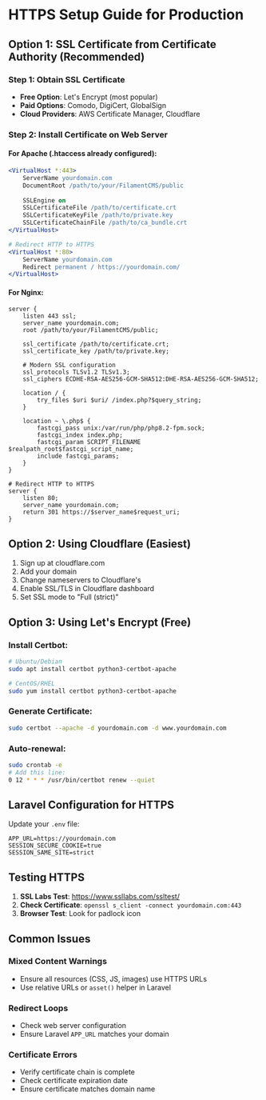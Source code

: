 # HTTPS Setup Guide for Production

## Option 1: SSL Certificate from Certificate Authority (Recommended)

### Step 1: Obtain SSL Certificate
- **Free Option**: Let's Encrypt (most popular)
- **Paid Options**: Comodo, DigiCert, GlobalSign
- **Cloud Providers**: AWS Certificate Manager, Cloudflare

### Step 2: Install Certificate on Web Server

#### For Apache (.htaccess already configured):
```apache
<VirtualHost *:443>
    ServerName yourdomain.com
    DocumentRoot /path/to/your/FilamentCMS/public
    
    SSLEngine on
    SSLCertificateFile /path/to/certificate.crt
    SSLCertificateKeyFile /path/to/private.key
    SSLCertificateChainFile /path/to/ca_bundle.crt
</VirtualHost>

# Redirect HTTP to HTTPS
<VirtualHost *:80>
    ServerName yourdomain.com
    Redirect permanent / https://yourdomain.com/
</VirtualHost>
```

#### For Nginx:
```nginx
server {
    listen 443 ssl;
    server_name yourdomain.com;
    root /path/to/your/FilamentCMS/public;
    
    ssl_certificate /path/to/certificate.crt;
    ssl_certificate_key /path/to/private.key;
    
    # Modern SSL configuration
    ssl_protocols TLSv1.2 TLSv1.3;
    ssl_ciphers ECDHE-RSA-AES256-GCM-SHA512:DHE-RSA-AES256-GCM-SHA512;
    
    location / {
        try_files $uri $uri/ /index.php?$query_string;
    }
    
    location ~ \.php$ {
        fastcgi_pass unix:/var/run/php/php8.2-fpm.sock;
        fastcgi_index index.php;
        fastcgi_param SCRIPT_FILENAME $realpath_root$fastcgi_script_name;
        include fastcgi_params;
    }
}

# Redirect HTTP to HTTPS
server {
    listen 80;
    server_name yourdomain.com;
    return 301 https://$server_name$request_uri;
}
```

## Option 2: Using Cloudflare (Easiest)

1. Sign up at cloudflare.com
2. Add your domain
3. Change nameservers to Cloudflare's
4. Enable SSL/TLS in Cloudflare dashboard
5. Set SSL mode to "Full (strict)"

## Option 3: Using Let's Encrypt (Free)

### Install Certbot:
```bash
# Ubuntu/Debian
sudo apt install certbot python3-certbot-apache

# CentOS/RHEL
sudo yum install certbot python3-certbot-apache
```

### Generate Certificate:
```bash
sudo certbot --apache -d yourdomain.com -d www.yourdomain.com
```

### Auto-renewal:
```bash
sudo crontab -e
# Add this line:
0 12 * * * /usr/bin/certbot renew --quiet
```

## Laravel Configuration for HTTPS

Update your `.env` file:
```env
APP_URL=https://yourdomain.com
SESSION_SECURE_COOKIE=true
SESSION_SAME_SITE=strict
```

## Testing HTTPS

1. **SSL Labs Test**: https://www.ssllabs.com/ssltest/
2. **Check Certificate**: `openssl s_client -connect yourdomain.com:443`
3. **Browser Test**: Look for padlock icon

## Common Issues

### Mixed Content Warnings
- Ensure all resources (CSS, JS, images) use HTTPS URLs
- Use relative URLs or `asset()` helper in Laravel

### Redirect Loops
- Check web server configuration
- Ensure Laravel `APP_URL` matches your domain

### Certificate Errors
- Verify certificate chain is complete
- Check certificate expiration date
- Ensure certificate matches domain name
